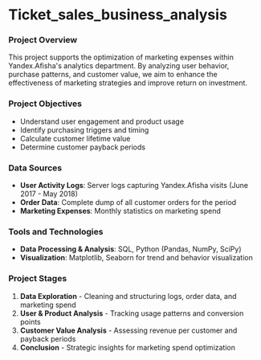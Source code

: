 # Ticket_sales_business_analysis

### Project Overview
This project supports the optimization of marketing expenses within Yandex.Afisha's analytics department. By analyzing user behavior, purchase patterns, and customer value, we aim to enhance the effectiveness of marketing strategies and improve return on investment.

### Project Objectives
- Understand user engagement and product usage
- Identify purchasing triggers and timing
- Calculate customer lifetime value
- Determine customer payback periods

### Data Sources
- **User Activity Logs**: Server logs capturing Yandex.Afisha visits (June 2017 - May 2018)
- **Order Data**: Complete dump of all customer orders for the period
- **Marketing Expenses**: Monthly statistics on marketing spend

### Tools and Technologies
- **Data Processing & Analysis**: SQL, Python (Pandas, NumPy, SciPy)
- **Visualization**: Matplotlib, Seaborn for trend and behavior visualization

### Project Stages
1. **Data Exploration** - Cleaning and structuring logs, order data, and marketing spend
2. **User & Product Analysis** - Tracking usage patterns and conversion points
3. **Customer Value Analysis** - Assessing revenue per customer and payback periods
4. **Conclusion** - Strategic insights for marketing spend optimization
